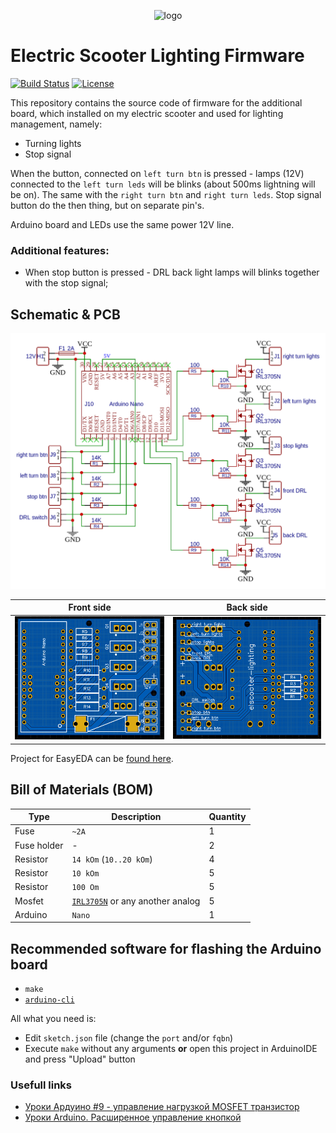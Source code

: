 <p align="center">
  <img src="https://hsto.org/webt/e-/uf/rg/e-ufrgdwhmf9alft7qfqchnpaak.png" alt="logo" width="128" />
</p>

# Electric Scooter Lighting Firmware

[![Build Status][badge_build]][link_build]
[![License][badge_license]][link_license]

This repository contains the source code of firmware for the additional board, which installed on my electric scooter and used for lighting management, namely:

- Turning lights
- Stop signal

When the button, connected on `left turn btn` is pressed - lamps (12V) connected to the `left turn leds` will be blinks (about 500ms lightning will be on). The same with the `right turn btn` and `right turn leds`. Stop signal button do the then thing, but on separate pin's.

Arduino board and LEDs use the same power 12V line.

### Additional features:

- When stop button is pressed - DRL back light lamps will blinks together with the stop signal;

## Schematic & PCB

![circuit](./art/circuit.png)

Front side | Back side
:--------: | :-------:
![pcb-front](./art/pcb-front.png) | ![pcb-back](./art/pcb-back.png)

Project for EasyEDA can be [found here][easyeda_project].

## Bill of Materials (BOM)

Type        | Description | Quantity
----------- | ----------- | --------
Fuse        | `~2A`       | 1
Fuse holder | -           | 2
Resistor    | `14 kOm` (`10..20 kOm`) | 4
Resistor    | `10 kOm`    | 5
Resistor    | `100 Om`    | 5
Mosfet      | [`IRL3705N`](https://www.infineon.com/dgdl/irl3705n.pdf?fileId=5546d462533600a40153565f29f42532) or any another analog | 5
Arduino     | `Nano`      | 1

## Recommended software for flashing the Arduino board

- `make`
- [`arduino-cli`](https://arduino.github.io/arduino-cli/latest/)

All what you need is:

- Edit `sketch.json` file (change the `port` and/or `fqbn`)
- Execute `make` without any arguments **or** open this project in ArduinoIDE and press "Upload" button

### Usefull links

- [Уроки Ардуино #9 - управление нагрузкой MOSFET транзистор](https://www.youtube.com/watch?v=hoprWM_b6V0)
- [Уроки Arduino. Расширенное управление кнопкой](https://youtu.be/BhxEpr-LMQI?t=109)

[badge_build]:https://img.shields.io/github/workflow/status/tarampampam/arduino-elscooter-lighting/tests?maxAge=30
[badge_license]:https://img.shields.io/github/license/tarampampam/arduino-elscooter-lighting.svg?longCache=true
[link_build]:https://github.com/tarampampam/arduino-elscooter-lighting/actions
[link_license]:https://github.com/tarampampam/arduino-elscooter-lighting/blob/master/LICENSE

[arduino]:https://www.arduino.cc/
[easyeda_project]:https://oshwlab.com/tarampampam/arduino-elscooter-lighting
[easyeda_editor]:https://easyeda.com/editor#id=a81d4b6eda974792aa72ebeecd0596e6|fbbeb966c847492b8f22c1e73ca057f4|
